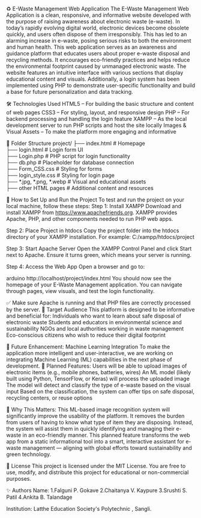 ♻️ E-Waste Management Web Application
The E-Waste Management Web Application is a clean, responsive, and informative website developed with the purpose of raising awareness about electronic waste (e-waste). In today’s rapidly evolving digital world, electronic devices become obsolete quickly, and users often dispose of them irresponsibly. This has led to an alarming increase in e-waste, posing serious risks to both the environment and human health.
This web application serves as an awareness and guidance platform that educates users about proper e-waste disposal and recycling methods. It encourages eco-friendly practices and helps reduce the environmental footprint caused by unmanaged electronic waste.
The website features an intuitive interface with various sections that display educational content and visuals. Additionally, a login system has been implemented using PHP to demonstrate user-specific functionality and build a base for future personalization and data tracking.

🛠️ Technologies Used
HTML5 – For building the basic structure and content of web pages
CSS3 – For styling, layout, and responsive design
PHP – For backend processing and handling the login feature
XAMPP – As the local development server to run PHP scripts and host the site locally
Images & Visual Assets – To make the platform more engaging and informative

📂 Folder Structure
project/
├── index.html               # Homepage  
├── login.html               # Login form UI  
├── Login.php                # PHP script for login functionality  
├── db.php                   # Placeholder for database connection  
├── Form_CSS.css             # Styling for forms  
├── login_style.css          # Styling for login page  
├── *.jpg, *.png, *.webp     # Visual and educational assets  
├── other HTML pages         # Additional content and resources  

🚀 How to Set Up and Run the Project
To test and run the project on your local machine, follow these steps:
Step 1: Install XAMPP
Download and install XAMPP from https://www.apachefriends.org. XAMPP provides Apache, PHP, and other components needed to run PHP web apps.

Step 2: Place Project in htdocs
Copy the project folder into the htdocs directory of your XAMPP installation. For example:
C:/xampp/htdocs/project

Step 3: Start Apache Server
Open the XAMPP Control Panel and click Start next to Apache. Ensure it turns green, which means your server is running.

Step 4: Access the Web App
Open a browser and go to:

arduino
http://localhost/project/index.html
You should now see the homepage of your E-Waste Management application. You can navigate through pages, view visuals, and test the login functionality.

✅ Make sure Apache is running and that PHP files are correctly processed by the server.
👤 Target Audience
This platform is designed to be informative and beneficial for:
Individuals who want to learn about safe disposal of electronic waste
Students and educators in environmental science and sustainability
NGOs and local authorities working in waste management
Eco-conscious citizens who wish to reduce their digital footprint

🔮 Future Enhancement: Machine Learning Integration
To make the application more intelligent and user-interactive, we are working on integrating Machine Learning (ML) capabilities in the next phase of development.
🧠 Planned Features:
Users will be able to upload images of electronic items (e.g., mobile phones, batteries, wires)
An ML model (likely built using Python, TensorFlow, or Keras) will process the uploaded image
The model will detect and classify the type of e-waste based on the visual input
Based on the classification, the system can offer tips on safe disposal, recycling centers, or reuse options

🌟 Why This Matters:
This ML-based image recognition system will significantly improve the usability of the platform. It removes the burden from users of having to know what type of item they are disposing. Instead, the system will assist them in quickly identifying and managing their e-waste in an eco-friendly manner.
This planned feature transforms the web app from a static informational tool into a smart, interactive assistant for e-waste management — aligning with global efforts toward sustainability and green technology.

📄 License
This project is licensed under the MIT License. You are free to use, modify, and distribute this project for educational or non-commercial purposes.

✨ Authors
Name: 1.Falguni P. Gokave  2.Chaitanya V. Kaypure  3.Srushti S. Patil  4.Ankita B. Talandage

Institution: Latthe Education Society's Polytechnic , Sangli.
